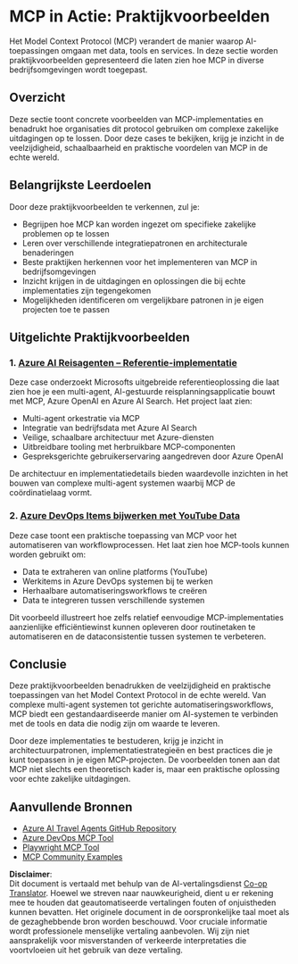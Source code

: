 <!--
CO_OP_TRANSLATOR_METADATA:
{
  "original_hash": "23899e82d806f25e5e46e89aab564dca",
  "translation_date": "2025-06-13T21:27:25+00:00",
  "source_file": "09-CaseStudy/README.md",
  "language_code": "nl"
}
-->
# MCP in Actie: Praktijkvoorbeelden

Het Model Context Protocol (MCP) verandert de manier waarop AI-toepassingen omgaan met data, tools en services. In deze sectie worden praktijkvoorbeelden gepresenteerd die laten zien hoe MCP in diverse bedrijfsomgevingen wordt toegepast.

## Overzicht

Deze sectie toont concrete voorbeelden van MCP-implementaties en benadrukt hoe organisaties dit protocol gebruiken om complexe zakelijke uitdagingen op te lossen. Door deze cases te bekijken, krijg je inzicht in de veelzijdigheid, schaalbaarheid en praktische voordelen van MCP in de echte wereld.

## Belangrijkste Leerdoelen

Door deze praktijkvoorbeelden te verkennen, zul je:

- Begrijpen hoe MCP kan worden ingezet om specifieke zakelijke problemen op te lossen
- Leren over verschillende integratiepatronen en architecturale benaderingen
- Beste praktijken herkennen voor het implementeren van MCP in bedrijfsomgevingen
- Inzicht krijgen in de uitdagingen en oplossingen die bij echte implementaties zijn tegengekomen
- Mogelijkheden identificeren om vergelijkbare patronen in je eigen projecten toe te passen

## Uitgelichte Praktijkvoorbeelden

### 1. [Azure AI Reisagenten – Referentie-implementatie](./travelagentsample.md)

Deze case onderzoekt Microsofts uitgebreide referentieoplossing die laat zien hoe je een multi-agent, AI-gestuurde reisplanningsapplicatie bouwt met MCP, Azure OpenAI en Azure AI Search. Het project laat zien:

- Multi-agent orkestratie via MCP
- Integratie van bedrijfsdata met Azure AI Search
- Veilige, schaalbare architectuur met Azure-diensten
- Uitbreidbare tooling met herbruikbare MCP-componenten
- Gespreksgerichte gebruikerservaring aangedreven door Azure OpenAI

De architectuur en implementatiedetails bieden waardevolle inzichten in het bouwen van complexe multi-agent systemen waarbij MCP de coördinatielaag vormt.

### 2. [Azure DevOps Items bijwerken met YouTube Data](./UpdateADOItemsFromYT.md)

Deze case toont een praktische toepassing van MCP voor het automatiseren van workflowprocessen. Het laat zien hoe MCP-tools kunnen worden gebruikt om:

- Data te extraheren van online platforms (YouTube)
- Werkitems in Azure DevOps systemen bij te werken
- Herhaalbare automatiseringsworkflows te creëren
- Data te integreren tussen verschillende systemen

Dit voorbeeld illustreert hoe zelfs relatief eenvoudige MCP-implementaties aanzienlijke efficiëntiewinst kunnen opleveren door routinetaken te automatiseren en de dataconsistentie tussen systemen te verbeteren.

## Conclusie

Deze praktijkvoorbeelden benadrukken de veelzijdigheid en praktische toepassingen van het Model Context Protocol in de echte wereld. Van complexe multi-agent systemen tot gerichte automatiseringsworkflows, MCP biedt een gestandaardiseerde manier om AI-systemen te verbinden met de tools en data die nodig zijn om waarde te leveren.

Door deze implementaties te bestuderen, krijg je inzicht in architectuurpatronen, implementatiestrategieën en best practices die je kunt toepassen in je eigen MCP-projecten. De voorbeelden tonen aan dat MCP niet slechts een theoretisch kader is, maar een praktische oplossing voor echte zakelijke uitdagingen.

## Aanvullende Bronnen

- [Azure AI Travel Agents GitHub Repository](https://github.com/Azure-Samples/azure-ai-travel-agents)
- [Azure DevOps MCP Tool](https://github.com/microsoft/azure-devops-mcp)
- [Playwright MCP Tool](https://github.com/microsoft/playwright-mcp)
- [MCP Community Examples](https://github.com/microsoft/mcp)

**Disclaimer**:  
Dit document is vertaald met behulp van de AI-vertalingsdienst [Co-op Translator](https://github.com/Azure/co-op-translator). Hoewel we streven naar nauwkeurigheid, dient u er rekening mee te houden dat geautomatiseerde vertalingen fouten of onjuistheden kunnen bevatten. Het originele document in de oorspronkelijke taal moet als de gezaghebbende bron worden beschouwd. Voor cruciale informatie wordt professionele menselijke vertaling aanbevolen. Wij zijn niet aansprakelijk voor misverstanden of verkeerde interpretaties die voortvloeien uit het gebruik van deze vertaling.